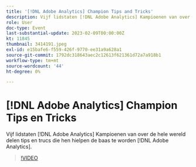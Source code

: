 ```yaml
---
title: '[!DNL Adobe Analytics] Champion Tips and Tricks'
description: Vijf lidstaten [!DNL Adobe Analytics] Kampioenen van over de hele wereld delen tips en trucs die hen hielpen de baas te worden [!DNL Adobe Analytics].
role: User
doc-type: Event
last-substantial-update: 2023-02-09T00:00:00Z
kt: 11845
thumbnail: 3414191.jpeg
exl-id: e15bafe6-f559-426f-9770-ee31a9a628a1
source-git-commit: 1792dc318643aec2c12613f621361d72a7a918b1
workflow-type: tm+mt
source-wordcount: '44'
ht-degree: 0%

---
```


# [!DNL Adobe Analytics] Champion Tips en Tricks

Vijf lidstaten [!DNL Adobe Analytics] Kampioenen van over de hele wereld delen tips en trucs die hen hielpen de baas te worden [!DNL Adobe Analytics].

>[!VIDEO](https://video.tv.adobe.com/v/3414191/?quality=12&learn=on)
